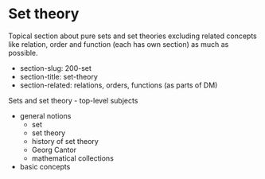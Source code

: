 # Set theory

Topical section about pure sets and set theories excluding related concepts like relation, order and function (each has own section) as much as possible.

- section-slug: 200-set
- section-title: set-theory
- section-related: relations, orders, functions (as parts of DM)


Sets and set theory - top-level subjects
- general notions
  - set
  - set theory
  - history of set theory
  - Georg Cantor
  - mathematical collections
- basic concepts
